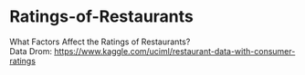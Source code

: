 # Ratings-of-Restaurants
What Factors Affect the Ratings of Restaurants? <br>
Data Drom: https://www.kaggle.com/uciml/restaurant-data-with-consumer-ratings
